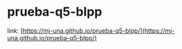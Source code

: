 # prueba-q5-blpp

link: [https://mj-una.github.io/prueba-q5-blpp/](https://mj-una.github.io/prueba-q5-blpp/)
